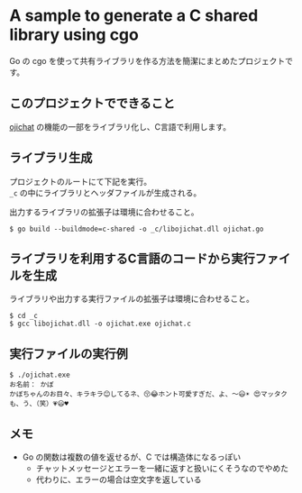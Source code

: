 # A sample to generate a C shared library using cgo

Go の cgo を使って共有ライブラリを作る方法を簡潔にまとめたプロジェクトです。

## このプロジェクトでできること

[ojichat](https://github.com/greymd/ojichat) の機能の一部をライブラリ化し、C言語で利用します。

## ライブラリ生成

プロジェクトのルートにて下記を実行。  
`_c` の中にライブラリとヘッダファイルが生成される。

出力するライブラリの拡張子は環境に合わせること。

```shell script
$ go build --buildmode=c-shared -o _c/libojichat.dll ojichat.go
```

## ライブラリを利用するC言語のコードから実行ファイルを生成

ライブラリや出力する実行ファイルの拡張子は環境に合わせること。

```shell script
$ cd _c
$ gcc libojichat.dll -o ojichat.exe ojichat.c
```

## 実行ファイルの実行例

```shell script
$ ./ojichat.exe
お名前： かぼ
かぼちゃんのお目々、キラキラ😊してるネ、😚😂ホント可愛すぎだ、よ、〜😃☀ 😍マッタクも、う、（笑）💗😃♥
```

## メモ

* Go の関数は複数の値を返せるが、C では構造体になるっぽい
    * チャットメッセージとエラーを一緒に返すと扱いにくそうなのでやめた
    * 代わりに、エラーの場合は空文字を返している
